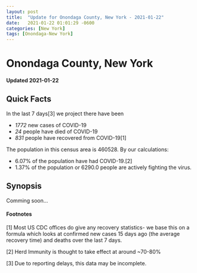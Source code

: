 ```yaml
---
layout: post
title:  "Update for Onondaga County, New York - 2021-01-22"
date:   2021-01-22 01:01:29 -0600
categories: [New York]
tags: [Onondaga-New York]
---
```


# Onondaga County, New York
#### Updated 2021-01-22

## Quick Facts

In the last 7 days[3] we project there have been
- *1772* new cases of COVID-19
- *24* people have died of COVID-19
- *831* people have recovered from COVID-19[1]

The population in this census area is 460528. By our calculations:
- 6.07% of the population have had COVID-19.[2]
- 1.37% of the population or 6290.0 people are actively fighting the virus.

## Synopsis

Comming soon...


#### Footnotes

[1] Most US CDC offices do give any recovery statistics- we base this on a formula which looks at confirmed new cases
15 days ago (the average recovery time) and deaths over the last 7 days.

[2] Herd Immunity is thought to take effect at around ~70-80%

[3] Due to reporting delays, this data may be incomplete.
 
    